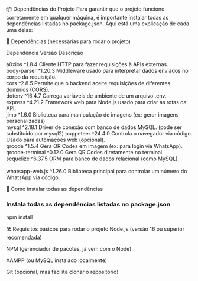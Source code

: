 
📦 Dependências do Projeto
Para garantir que o projeto funcione corretamente em qualquer máquina, é importante instalar todas as dependências listadas no package.json. Aqui está uma explicação de cada uma delas:

🔧 Dependências (necessárias para rodar o projeto)

Dependência	Versão	Descrição


a0xios	^1.8.4	Cliente HTTP para fazer requisições à APIs externas.<br>
body-parser	^1.20.3	Middleware usado para interpretar dados enviados no corpo da requisição.<br>
cors	^2.8.5	Permite que o backend aceite requisições de diferentes domínios (CORS).<br>
dotenv	^16.4.7	Carrega variáveis de ambiente de um arquivo .env.<br>
express	^4.21.2	Framework web para Node.js usado para criar as rotas da API.<br>
jimp	^1.6.0	Biblioteca para manipulação de imagens (ex: gerar imagens personalizadas).<br>
mysql	^2.18.1	Driver de conexão com banco de dados MySQL. (pode ser substituído por mysql2)
puppeteer	^24.4.0	Controla o navegador via código. Usado para automações web (opcional).<br>
qrcode	^1.5.4	Gera QR Codes em imagem (ex: para login via WhatsApp).<br>
qrcode-terminal	^0.12.0	Gera QR Codes diretamente no terminal.<br>
sequelize	^6.37.5	ORM para banco de dados relacional (como MySQL).<br>
<br>whatsapp-web.js	^1.26.0	Biblioteca principal para controlar um número do WhatsApp via código.


🚀 Como instalar todas as dependências
### Instala todas as dependências listadas no package.json
npm install

🛠️ Requisitos básicos para rodar o projeto
Node.js (versão 16 ou superior recomendada)

NPM (gerenciador de pacotes, já vem com o Node)

XAMPP (ou MySQL instalado localmente)

Git (opcional, mas facilita clonar o repositório)


